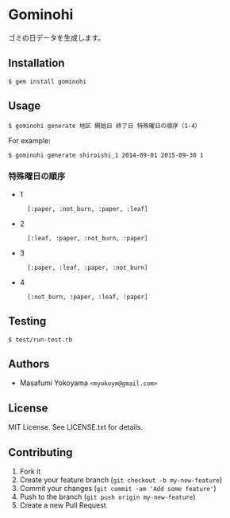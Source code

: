 # Gominohi

ゴミの日データを生成します。

## Installation

    $ gem install gominohi

## Usage

    $ gominohi generate 地区 開始日 終了日 特殊曜日の順序（1-4）

For example:

    $ gominohi generate shiroishi_1 2014-09-01 2015-09-30 1

### 特殊曜日の順序

* 1

        [:paper, :not_burn, :paper, :leaf]

* 2

        [:leaf, :paper, :not_burn, :paper]

* 3

        [:paper, :leaf, :paper, :not_burn]

* 4

        [:not_burn, :paper, :leaf, :paper]

## Testing

    $ test/run-test.rb

## Authors

* Masafumi Yokoyama `<myokoym@gmail.com>`

## License

MIT License. See LICENSE.txt for details.

## Contributing

1. Fork it
2. Create your feature branch (`git checkout -b my-new-feature`)
3. Commit your changes (`git commit -am 'Add some feature'`)
4. Push to the branch (`git push origin my-new-feature`)
5. Create a new Pull Request
